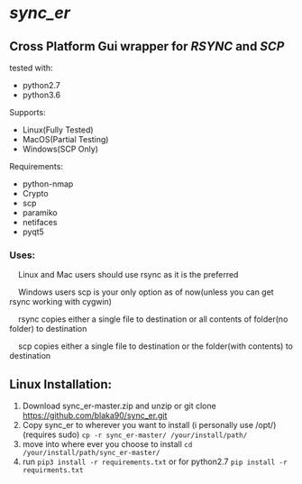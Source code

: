# **_sync_er_**

## Cross Platform Gui wrapper for **_RSYNC_** and **_SCP_**

tested with:
- python2.7
- python3.6

Supports:
- Linux(Fully Tested)
- MacOS(Partial Testing)
- Windows(SCP Only)

Requirements:
- python-nmap
- Crypto
- scp
- paramiko
- netifaces
- pyqt5

### Uses:

&nbsp; &nbsp; Linux and Mac users should use rsync as it is the preferred

&nbsp; &nbsp; Windows users scp is your only option as of now(unless you can get rsync working with cygwin)
  
&nbsp; &nbsp; rsync copies either a single file to destination or all contents of folder(no folder) to destination
  
&nbsp; &nbsp; scp copies either a single file to destination or the folder(with contents) to destination

## Linux Installation:
1. Download sync_er-master.zip and unzip or git clone https://github.com/blaka90/sync_er.git
2. Copy sync_er to wherever you want to install (i personally use /opt/)(requires sudo)
   `cp -r sync_er-master/ /your/install/path/`
3. move into where ever you choose to install
   `cd /your/install/path/sync_er-master/`
4. run `pip3 install -r requirements.txt` 
    or for python2.7 `pip install -r requirments.txt`

